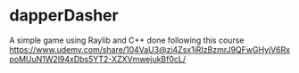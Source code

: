 # dapperDasher
A simple game using Raylib and C++ done following this course
https://www.udemy.com/share/104VaU3@zi4Zsx1jRIzBzmrJ9QFwGHyjV6RxpoMUuN1W2l94xDbs5YT2-XZXVmwejukBf0cL/
